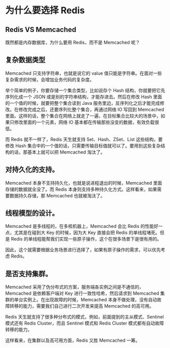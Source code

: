 # 为什么要选择 Redis



## Redis VS Memcached

既然都是内存数据库，为什么要用 Redis，而不是 Memcached 呢？

## 复杂数据类型

Memcached 只支持字符串，也就是说它的 value 值只能是字符串。在面对一些复杂需求的时候，会增加业务代码的复杂度。

举个简单的例子，你要存储一个集合类型，比如说存个 Hash 结构，你就要把它先序列化成一个 JSON 或是别的字符串结构，才能存进去。然后在修改 Hash 里面的一个值的时候，就要把整个集合读到 Java 服务里边，反序列化之后才能完成修改。在修改完成之后，还要序列化整个集合，再通过网络 IO 写回到 Memcached 里面。这样的话，整个集合在网络上就走了一遍，在目标集合比较大的场景中，如果只修改里面的一个元素，网络 IO 基本都在传输那些没变的数据，有效负载很低。

而 Redis 就不一样了，Redis 天生就支持 Set、Hash、ZSet、List 这些结构，要修改 Hash 集合中的一个值的话，只需要传输目标值就可以了。要用到这些复杂结构的话，那基本上就可以把 Memcached 淘汰了。

## 对持久化的支持。
Memcached 本身不支持持久化，也就是说进程退出的时候，Memcached 里面存储的数据就全没了。而 Redis 本身则支持多种持久化方式。这样看来，如果需要数据持久存储，那 Memcached 也就被淘汰了。

## 线程模型的设计。

Memcached 是多线程的，在多核机器上，Memcached 会比 Redis 的性能好一点，尤其是在碰到大 Key 的时候，因为大 Key 直接会把 Redis 的单线程堵死。但是 Redis 的单线程能帮我们实现一些原子操作，这个在很多场景下是很有用的。

因此，这个就需要根据业务场景进行选择了，如果有原子操作的需求，可以优先考虑 Redis。

## 是否支持集群。

Memcached 采用了伪分布式的方案，服务端各实例之间是不通信的，Memcached 是依赖客户端对 Key 进行一致性哈希，然后请求到 Memcached 集群的单台实例上。在出现故障的时候，Memcached 本身不做处理，没有自动故障转移的能力，需要我们自己进行二次开发来提高 Memcached 的高可用。

Redis 天生就支持了很多种分布式的模式，例如，前面提到的主从模式、Sentinel 模式还有 Redis Cluster，而且 Sentinel 模式和 Redis Cluster 模式都有自动故障转移的能力。

这样看来，在集群以及高可用方面，Redis 又胜 Memcached 一筹。

